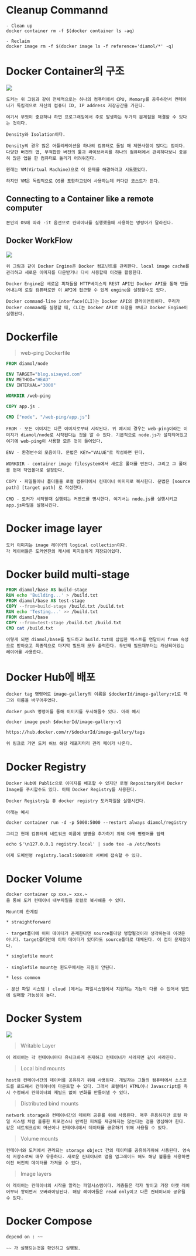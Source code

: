 # Cleanup Commannd

    - Clean up
    docker container rm -f $(docker container ls -aq)

    - Reclaim
    docker image rm -f $(docker image ls -f reference='diamol/*' -q)


# Docker Container의 구조
<img src="./Images/DockerContainer.png">
    
    도커는 위 그림과 같이 전체적으로는 하나의 컴퓨터에서 CPU, Memory를 공유하면서 컨테이너가 독립적으로 자신의 컴퓨터 ID, IP address 저장공간을 가진다. 

    여기서 무엇이 중요하냐 하면 프로그래밍에서 주로 발생하는 두가지 문제점을 해결할 수 있다는 것이다.

    Density와 Isolation이다.

    Density의 경우 많은 어플리케이션을 하나의 컴퓨터로 돌릴 때 제한사항이 많다는 점이다. 다양한 버전의 앱, 부적합한 버전의 툴과 라이브러리를 하나의 컴퓨터에서 관리하다보니 충분히 많은 앱을 한 컴퓨터로 돌리기 어려워진다.
    
    원래는 VM(Virtual Machine)으로 이 문제를 해결하려고 시도했었다.

    하지만 VM은 독립적으로 OS를 포함하고있어 사용하는데 커다란 코스트가 든다.

## Connecting to a Container like a remote computer

    본인의 OS에 따라 -it 옵션으로 컨테이너를 실행했을때 사용하는 명령어가 달라진다.


## Docker WorkFlow
<img src="./Images/DockerProcess.png">

    위 그림과 같이 Docker Engine은 Docker 컴포넌트를 관리한다. local image cache를 관리하고 새로운 이미지를 다운받거나 다시 사용할때 이것을 활용한다. 

    Docker Engine은 새로운 피쳐들을 HTTP베이스의 REST API인 Docker API를 통해 만들어내는데 로컬 컴퓨터로만 이 API에 접근할 수 있게 engine을 설정할수도 있다.

    Docker command-line interface(CLI)는 Docker API의 클라이언트이다. 우리가 Docker command를 실행할 때, CLI는 Docker API로 요청을 보내고 Docker Engine이 실행된다. 


# Dockerfile

> web-ping Dockerfile
```dockerfile
FROM diamol/node

ENV TARGET="blog.sixeyed.com"
ENV METHOD="HEAD"
ENV INTERVAL="3000"

WORKDIR /web-ping

COPY app.js .

CMD ["node", "/web-ping/app.js"]
```

    FROM - 모든 이미지는 다른 이미지로부터 시작된다. 위 예시의 경우는 web-ping이라는 이미지가 diamol/node로 시작된다는 것을 알 수 있다. 기본적으로 node.js가 설치되어있고 여기에 web-ping이 사용할 모든 것이 들어있다.

    ENV - 환경변수의 모음이다. 문법은 KEY="VALUE"로 작성하면 된다.

    WORKDIR - container image filesystem에서 새로운 폴더를 만든다. 그리고 그 폴더를 현재 작업폴더로 설정한다. 

    COPY - 파일들이나 폴더들을 로컬 컴퓨터에서 컨테이너 이미지로 복사한다. 문법은 [source path] [target path] 로 작성한다.

    CMD - 도커가 시작할때 실행되는 커맨드를 명시한다. 여기서는 node.js를 실행시키고 app.js파일을 실행시킨다.


# Docker image layer

    도커 이미지는 image 레이어의 logical collection이다. 
    각 레이어들은 도커엔진의 캐시에 피지컬하게 저장되어있다.


# Docker build multi-stage

```Dockerfile
FROM diamol/base AS build-stage
RUN echo 'Building...' > /build.txt
FROM diamol/base AS test-stage
COPY --from=build-stage /build.txt /build.txt
RUN echo 'Testing...' >> /build.txt
FROM diamol/base
COPY --from=test-stage /build.txt /build.txt
CMD cat /build.txt
```

    이렇게 되면 diamol/base를 빌드하고 build.txt에 삽입한 텍스트를 연달아서 from 속성으로 받아오고 최종적으로 마지막 빌드때 모두 출력한다. 두번째 빌드때부터는 캐싱되어있는 레이어를 사용한다.


# Docker Hub에 배포

    docker tag 명령어로 image-gallery의 이름을 $dockerId/image-gallery:v1로 태그와 이름을 바꾸어주었다. 

    docker push 명령어를 통해 이미지를 푸시해줄수 있다. 아래 예시
    
    docker image push $dockerId/image-gallery:v1

    https://hub.docker.com/r/$dockerId/image-gallery/tags
    
    위 링크로 가면 도커 허브 해당 레포지터리 관리 페이가 나온다.


# Docker Registry

    Docker Hub에 Public으로 이미지를 배포할 수 있지만 로컬 Repository에서 Docker Image를 푸시할수도 있다. 이때 Docker Registry를 사용한다.

    Docker Registry는 퓨 docker registry 도커파일을 실행시킨다.

    아래는 예시

    docker container run -d -p 5000:5000 --restart always diamol/registry

    그리고 현재 컴퓨터의 네트워크 이름에 별명을 추가하기 위해 아래 명령어를 입력

    echo $'\n127.0.0.1 registry.local' | sudo tee -a /etc/hosts

    이제 도메인명 registry.local:5000으로 서버에 접속할 수 있다.


# Docker Volume

    docker container cp xxx.~ xxx.~
    을 통해 도커 컨테이너 내부파일을 로컬로 복사해올 수 있다.

    Mount의 한계점
    
    * straightforward

    - target폴더에 이미 데이터가 존재한다면 source폴더랑 병합될것이라 생각하는데 이것은 아니다. target폴더안에 이미 데이터가 있더라도 source폴더로 대체된다. 이 점이 문제점이다. 

    * singlefile mount
  
    - singlefile mount는 윈도우에서는 지원이 안된다.

    * less common

    - 분산 파일 시스템 ( cloud )에서는 파일시스템에서 지원하는 기능이 다를 수 있어서 빌드에 실패할 가능성이 높다. 

# Docker System

<img src="./Images/Union.png">


> Writable Layer

    이 레이어는 각 컨테이너마다 유니크하게 존재하고 컨테이너가 사라지면 같이 사라진다. 

> Local bind mounts

    host와 컨테이너간의 데이터를 공유하기 위해 사용된다. 개발자는 그들의 컴퓨터에서 소스코드를 로드해서 컨테이너에 마운트할 수 있다. 그래서 로컬에서 HTML이나 Javascript를 즉시 수정해서 컨테이너의 재빌드 없이 변화를 만들어낼 수 있다.

> Distributed bind mounts

    network storage와 컨테이너간의 데이터 공유를 위해 사용된다. 매우 유용하지만 로컬 파일 시스템 처럼 훌륭한 퍼포먼스나 완벽한 피쳐를 제공하지는 않는다는 점을 명심해야 한다. 같은 네트워크상의 머신이나 컨테이너에서 데이터를 공유하기 위해 사용될 수 있다.

> Volume mounts

    컨테이너와 도커에서 관리되는 storage object 간의 데이터를 공유하기위해 사용된다. 영속적 저장소로써 매우 유용하다. 새로운 컨테이너로 앱을 업그레이드 해도 해당 볼륨을 사용하면 이전 버전의 데이터를 가져올 수 있다.

> Image layers

    이 레이어는 컨테이너의 시작을 알리는 파일시스템이다. 계층들은 각자 쌓이고 가장 아랫 레이어부터 쌓이면서 오버라이딩된다. 해당 레이어들은 read only이고 다른 컨테이너와 공유될 수 있다.

# Docker Compose

    depend on : ~~

    ~~ 가 실행되는것을 확인하고 실행됨.

    